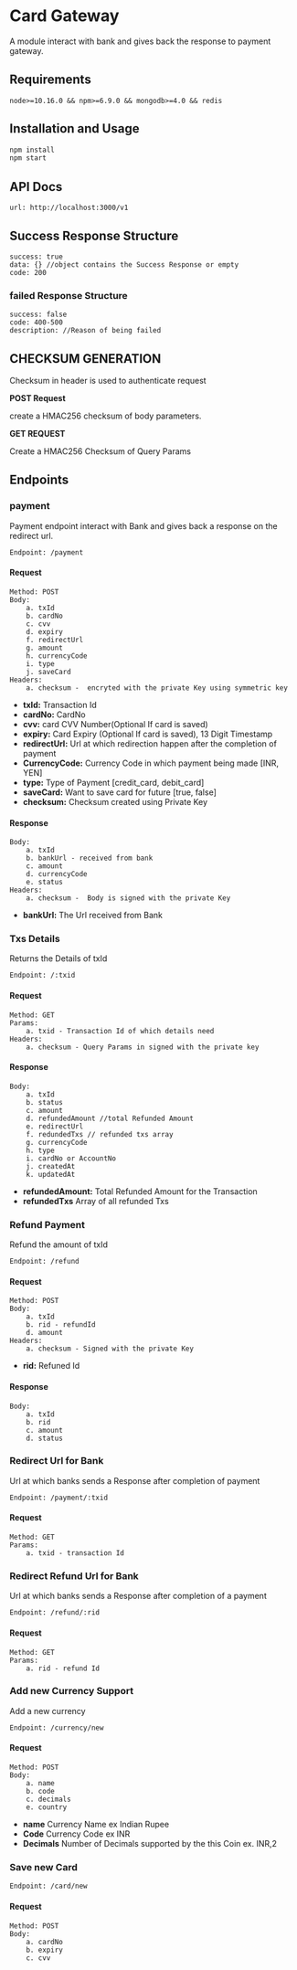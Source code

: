 # Card Gateway

A module interact with bank and gives back the response to payment gateway.

## Requirements

    node>=10.16.0 && npm>=6.9.0 && mongodb>=4.0 && redis

## Installation and Usage

```js
npm install
npm start
```

## API Docs

    url: http://localhost:3000/v1

## Success Response Structure

    success: true
    data: {} //object contains the Success Response or empty
    code: 200 

### failed Response Structure

    success: false
    code: 400-500
    description: //Reason of being failed 

## CHECKSUM GENERATION

Checksum in header is used to authenticate request

**POST Request**

create a HMAC256 checksum of body parameters.

**GET REQUEST**

Create a HMAC256 Checksum of Query Params

## Endpoints

### payment

Payment endpoint interact with Bank and gives back a response on the redirect url.

    Endpoint: /payment

#### Request

    Method: POST
    Body:
        a. txId
        b. cardNo
        c. cvv
        d. expiry 
        f. redirectUrl
        g. amount
        h. currencyCode
        i. type 
        j. saveCard 
    Headers:
        a. checksum -  encryted with the private Key using symmetric key

- **txId:** Transaction Id
- **cardNo:** CardNo
- **cvv:** card CVV Number(Optional If card is saved)
- **expiry:** Card Expiry (Optional If card is saved), 13 Digit Timestamp
- **redirectUrl:** Url at which redirection happen after the completion of payment
- **CurrencyCode:** Currency Code in which payment being made [INR, YEN]
- **type:** Type of Payment [credit_card, debit_card]
- **saveCard:** Want to save card for future [true, false]
- **checksum:** Checksum created using Private Key

#### Response

    Body:
        a. txId 
        b. bankUrl - received from bank
        c. amount
        d. currencyCode
        e. status 
    Headers:
        a. checksum -  Body is signed with the private Key

- **bankUrl:** The Url received from Bank

### Txs Details

Returns the Details of txId

    Endpoint: /:txid

#### Request

    Method: GET
    Params:
        a. txid - Transaction Id of which details need
    Headers:
        a. checksum - Query Params in signed with the private key

#### Response

    Body:
        a. txId
        b. status
        c. amount
        d. refundedAmount //total Refunded Amount
        e. redirectUrl
        f. redundedTxs // refunded txs array
        g. currencyCode
        h. type
        i. cardNo or AccountNo
        j. createdAt
        k. updatedAt

- **refundedAmount:** Total Refunded Amount for the Transaction
- **refundedTxs** Array of all refunded Txs

### Refund Payment

Refund the amount of txId

    Endpoint: /refund

#### Request

    Method: POST
    Body:
        a. txId
        b. rid - refundId
        d. amount
    Headers:
        a. checksum - Signed with the private Key

- **rid:** Refuned Id

#### Response

    Body:
        a. txId
        b. rid
        c. amount
        d. status

### Redirect Url for Bank

Url at which banks sends a Response after completion of payment

    Endpoint: /payment/:txid

#### Request

    Method: GET
    Params:
        a. txid - transaction Id


### Redirect Refund Url for Bank

Url at which banks sends a Response after completion of a payment

    Endpoint: /refund/:rid

#### Request

    Method: GET
    Params: 
        a. rid - refund Id

### Add new Currency Support

Add a new currency

    Endpoint: /currency/new

#### Request

    Method: POST
    Body:
        a. name
        b. code
        c. decimals
        e. country

- **name** Currency Name ex Indian Rupee
- **Code** Currency Code ex INR
- **Decimals** Number of Decimals supported by the this Coin ex. INR,2

### Save new Card

    Endpoint: /card/new

#### Request

    Method: POST
    Body:
        a. cardNo
        b. expiry
        c. cvv

